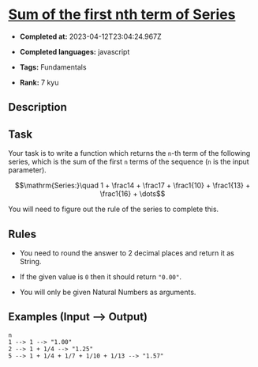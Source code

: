 # [Sum of the first nth term of Series](https://www.codewars.com/kata/555eded1ad94b00403000071)

- **Completed at:** 2023-04-12T23:04:24.967Z

- **Completed languages:** javascript

- **Tags:** Fundamentals

- **Rank:** 7 kyu

## Description

## Task

Your task is to write a function which returns the `n`-th term of the following series, which is the sum of the first `n` terms of the sequence (`n` is the input parameter).

```math
\mathrm{Series:}\quad 1 + \frac14 + \frac17 + \frac1{10} + \frac1{13} + \frac1{16} + \dots
```

You will need to figure out the rule of the series to complete this.
 
## Rules
 
* You need to round the answer to 2 decimal places and return it as String.

* If the given value is `0` then it should return `"0.00"`.

* You will only be given Natural Numbers as arguments.

## Examples (Input --> Output)

    n
    1 --> 1 --> "1.00"
    2 --> 1 + 1/4 --> "1.25"
    5 --> 1 + 1/4 + 1/7 + 1/10 + 1/13 --> "1.57"
